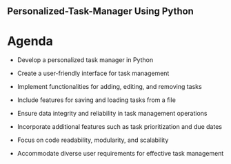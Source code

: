 ## Personalized-Task-Manager Using Python

# Agenda

- Develop a personalized task manager in Python

- Create a user-friendly interface for task management
  
- Implement functionalities for adding, editing, and removing tasks

- Include features for saving and loading tasks from a file

- Ensure data integrity and reliability in task management operations

- Incorporate additional features such as task prioritization and due dates

- Focus on code readability, modularity, and scalability

- Accommodate diverse user requirements for effective task management
